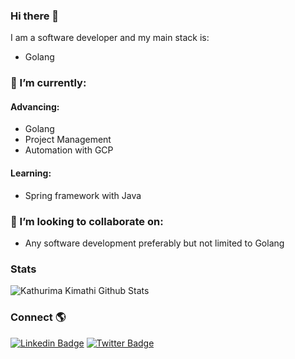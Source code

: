 ### Hi there 👋

I am a software developer and my main stack is:
- Golang

### 🌱 I’m currently:
#### Advancing:
 - Golang
 - Project Management
 - Automation with GCP
 
#### Learning:
 - Spring framework with Java

### 👯 I’m looking to collaborate on:
 - Any software development preferably but not limited to Golang
 
 ### Stats
 
 ![Kathurima Kimathi Github Stats](https://github-readme-stats.vercel.app/api?username=kathurimakimathi&show_icons=true&theme=radical)
 
 ### Connect 🌎
[![Linkedin Badge](https://img.shields.io/badge/-LinkedIn-blue?style=flat-square&logo=Linkedin&logoColor=white&link=https://www.linkedin.com/in/kathurima-kimathi/)](https://www.linkedin.com/in/kathurima-kimathi/) 
[![Twitter Badge](https://img.shields.io/badge/-Twitter-1ca0f1?style=flat-square&labelColor=1ca0f1&logo=twitter&logoColor=white&link=https://twitter.com/Kathurimakim)](https://twitter.com/Kathurimakim)


<!--
**KathurimaKimathi/KathurimaKimathi** is a ✨ _special_ ✨ repository because its `README.md` (this file) appears on your GitHub profile.

Here are some ideas to get you started:

- 🔭 I’m currently working on ...
- 🌱 I’m currently learning ...
- 👯 I’m looking to collaborate on ...
- 🤔 I’m looking for help with ...
- 💬 Ask me about ...
- 📫 How to reach me: ...
- 😄 Pronouns: ...
- ⚡ Fun fact: ...
-->
